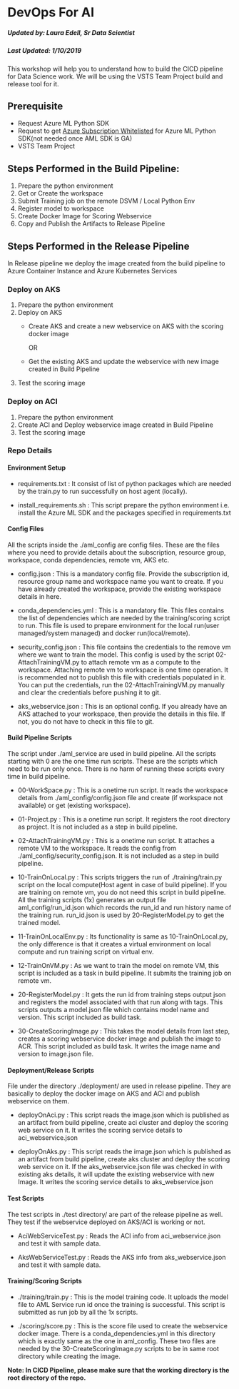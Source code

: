 # DevOps For AI
##### Updated by: Laura Edell, Sr Data Scientist 
##### Last Updated: 1/10/2019

This workshop will help you to understand how to build the CICD pipeline for Data Science work. We will be using the VSTS Team Project build and release tool for it. 

## Prerequisite
- Request Azure ML Python SDK
- Request to get [Azure Subscription Whitelisted](https://github.com/Azure/AzureMLPreview/#prerequisites) for Azure ML Python SDK(not needed once AML SDK is GA)
- VSTS Team Project


## Steps Performed in the Build Pipeline:

1. Prepare the python environment
2. Get or Create the workspace
3. Submit Training job on the remote DSVM / Local Python Env
4. Register model to workspace
5. Create Docker Image for Scoring Webservice
6. Copy and Publish the Artifacts to Release Pipeline

## Steps Performed in the Release Pipeline
In Release pipeline we deploy the image created from the build pipeline to Azure Container Instance and Azure Kubernetes Services

### Deploy on AKS
1. Prepare the python environment
2. Deploy on AKS
    - Create AKS and create a new webservice on AKS with the scoring docker image

        OR

    - Get the existing AKS and update the webservice with new image created in Build Pipeline
3. Test the scoring image

### Deploy on ACI
1. Prepare the python environment
2. Create ACI and Deploy webservice image created in Build Pipeline
3. Test the scoring image

### Repo Details

#### Environment Setup

- requirements.txt : It consist of list of python packages which are needed by the train.py to run successfully on host agent (locally).

- install_requirements.sh : This script prepare the python environment i.e. install the Azure ML SDK and the packages specified in requirements.txt

#### Config Files
All the scripts inside the ./aml_config are config files. These are the files where you need to provide details about the subscription, resource group, workspace, conda dependencies, remote vm, AKS etc.

- config.json : This is a mandatory config file. Provide the subscription id, resource group name and workspace name you want to create. If you have already created the workspace, provide the existing workspace details in here.

- conda_dependencies.yml : This is a mandatory file. This files contains the list of dependencies which are needed by the training/scoring script to run. This file is used to prepare environment for the local run(user managed/system managed) and docker run(local/remote).

- security_config.json : This file contains the credentials to the remove vm where we want to train the model. This config is used by the script 02-AttachTrainingVM.py to attach remote vm as a compute to the workspace. Attaching remote vm to workspace is one time operation. It is recommended not to publish this file with credentials populated in it. You can put the credentials, run the 02-AttachTrainingVM.py manually and clear the credentials before pushing it to git.

- aks_webservice.json : This is an optional config. If you already have an AKS attached to your workspace, then provide the details in this file. If not, you do not have to check in this file to git.

#### Build Pipeline Scripts

The script under ./aml_service are used in build pipeline. All the scripts starting with 0 are the one time run scripts. These are the scripts which need to be run only once. There is no harm of running these scripts every time in build pipeline.

- 00-WorkSpace.py : This is a onetime run script. It reads the workspace details from ./aml_config/config.json file and create (if workspace not available) or get (existing workspace). 

- 01-Project.py : This is a onetime run script. It registers the root directory as project. It is not included as a step in build pipeline.

- 02-AttachTrainingVM.py : This is a onetime run script. It attaches a remote VM to the workspace. It reads the config from ./aml_config/security_config.json. It is not included as a step in build pipeline.

- 10-TrainOnLocal.py : This scripts triggers the run of ./training/train.py script on the local compute(Host agent in case of build pipeline). If you are training on remote vm, you do not need this script in build pipeline. All the training scripts (1x) generates an output file aml_config/run_id.json which records the run_id and run history name of the training run. run_id.json is used by 20-RegisterModel.py to get the trained model.

- 11-TrainOnLocalEnv.py : Its functionality is same as 10-TrainOnLocal.py, the only difference is that it creates a virtual environment on local compute and run training script on virtual env.

- 12-TrainOnVM.py : As we want to train the model on remote VM, this script is included as a task in build pipeline. It submits the training job on remote vm. 

- 20-RegisterModel.py : It gets the run id from training steps output json and registers the model associated with that run along with tags. This scripts outputs a model.json file which contains model name and version. This script included as build task.

- 30-CreateScoringImage.py : This takes the model details from last step, creates a scoring webservice docker image and publish the image to ACR. This script included as build task. It writes the image name and version to image.json file.

#### Deployment/Release Scripts
File under the directory ./deployment/ are used in release pipeline. They are basically to deploy the docker image on AKS and ACI and publish webservice on them. 

- deployOnAci.py : This script reads the image.json which is published as an artifact from build pipeline, create aci cluster and deploy the scoring web service on it. It writes the scoring service details to aci_webservice.json

- deployOnAks.py : This script reads the image.json which is published as an artifact from build pipeline, create aks cluster and deploy the scoring web service on it. If the aks_webservice.json file was checked in with existing aks details, it will update the existing webservice with new Image. It writes the scoring service details to aks_webservice.json

#### Test Scripts
The test scripts in ./test directory/ are part of the release pipeline as well. They test if the webservice deployed on AKS/ACI is working or not.

- AciWebServiceTest.py : Reads the ACI info from aci_webservice.json and test it with sample data.

- AksWebServiceTest.py : Reads the AKS info from aks_webservice.json and test it with sample data.

#### Training/Scoring Scripts

- ./training/train.py : This is the model training code. It uploads the model file to AML Service run id once the training is successful. This script is submitted as run job by all the 1x scripts.

- ./scoring/score.py : This is the score file used to create the webservice docker image. There is a conda_dependencies.yml in this directory which is exactly same as the one in aml_config. These two files are needed by the 30-CreateScoringImage.py scripts to be in same root directory while creating the image.

**Note: In CICD Pipeline, please make sure that the working directory is the root directory of the repo.**  

